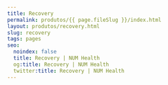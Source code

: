 ```yaml
---
title: Recovery
permalink: produtos/{{ page.fileSlug }}/index.html
layout: produtos/recovery.html
slug: recovery
tags: pages
seo:
  noindex: false
  title: Recovery | NUM Health
  og:title: Recovery | NUM Health
  twitter:title: Recovery | NUM Health
---
```



